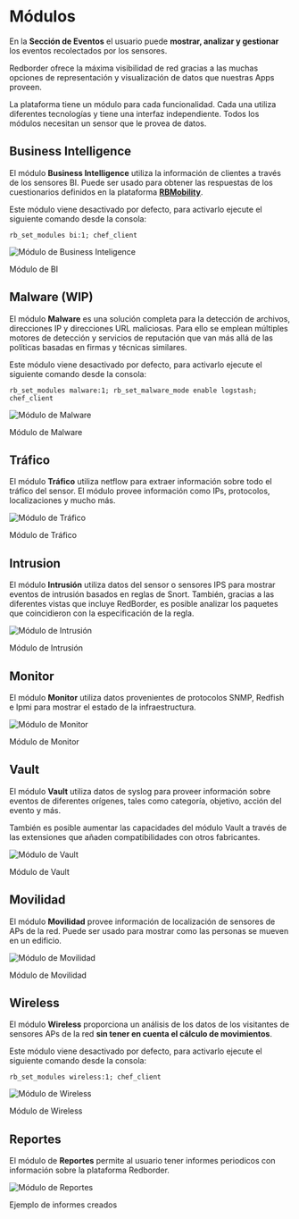 
# Módulos

En la **Sección de Eventos** el usuario puede **mostrar, analizar y gestionar** los eventos recolectados por los sensores.

Redborder ofrece la máxima visibilidad de red gracias a las muchas opciones de representación y visualización de datos que nuestras Apps proveen.

La plataforma tiene un módulo para cada funcionalidad. Cada una utiliza diferentes tecnologías y tiene una interfaz independiente. Todos los módulos necesitan un sensor que le provea de datos.

## Business Intelligence

El módulo **Business Intelligence** utiliza la información de clientes a través de los sensores BI. Puede ser usado para obtener las respuestas de los cuestionarios definidos en la plataforma **[RBMobility](https://rbmobility.redborder.com)**.

Este módulo viene desactivado por defecto, para activarlo ejecute el siguiente comando desde la consola:

    rb_set_modules bi:1; chef_client

![Módulo de Business Inteligence](images/ch04_img001.png)

Módulo de BI

## Malware (WIP)

El módulo **Malware** es una solución completa para la detección de archivos, direcciones IP y direcciones URL maliciosas. Para ello se emplean múltiples motores de detección y servicios de reputación que van más allá de las políticas basadas en firmas y técnicas similares.

Este módulo viene desactivado por defecto, para activarlo ejecute el siguiente comando desde la consola:

    rb_set_modules malware:1; rb_set_malware_mode enable logstash; chef_client

![Módulo de Malware](images/ch04_img002.png)

Módulo de Malware

## Tráfico

El módulo **Tráfico** utiliza netflow para extraer información sobre todo el tráfico del sensor. El módulo provee información como IPs, protocolos, localizaciones y mucho más.

![Módulo de Tráfico](images/ch04_img003.png)

Módulo de Tráfico

## Intrusion

El módulo **Intrusión** utiliza datos del sensor o sensores IPS para mostrar eventos de intrusión basados en reglas de Snort. También, gracias a las diferentes vistas que incluye RedBorder, es posible analizar los paquetes que coincidieron con la especificación de la regla.

![Módulo de Intrusión](images/ch04_img004.png)

Módulo de Intrusión

## Monitor

El módulo **Monitor** utiliza datos provenientes de protocolos SNMP, Redfish e Ipmi para mostrar el estado de la infraestructura.

![Módulo de Monitor](images/ch04_img005.png)

Módulo de Monitor

## Vault

El módulo **Vault** utiliza datos de syslog para proveer información sobre eventos de diferentes orígenes, tales como categoría, objetivo, acción del evento y más.

También es posible aumentar las capacidades del módulo Vault a través de las extensiones que añaden compatibilidades con otros fabricantes.

![Módulo de Vault](images/ch04_img006.png)

Módulo de Vault

## Movilidad

El módulo **Movilidad** provee información de localización de sensores de APs de la red. Puede ser usado para mostrar como las personas se mueven en un edificio.

![Módulo de Movilidad](images/ch04_img007.png)

Módulo de Movilidad

## Wireless

El módulo **Wireless** proporciona un análisis de los datos de los visitantes de sensores APs de la red **sin tener en cuenta el cálculo de movimientos**.

Este módulo viene desactivado por defecto, para activarlo ejecute el siguiente comando desde la consola:

    rb_set_modules wireless:1; chef_client

![Módulo de Wireless](images/ch04_img008.png)

Módulo de Wireless

## Reportes

El módulo de **Reportes** permite al usuario tener informes periodicos con información sobre la plataforma Redborder.

![Módulo de Reportes](images/ch04_img009.png)

Ejemplo de informes creados
